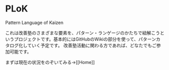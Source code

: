 # PLoK
Pattern Language of Kaizen

これは改善塾のさまざまな要素を、パターン・ランゲージのかたちで紐解こうというプロジェクトです。基本的にはGitHubのWikiの部分を使って、パターンカタログ化していく予定です。
改善塾活動に関わる方であれば、どなたでもご参加可能です。

まずは現在の状況をのぞいてみる→[[Home]]
